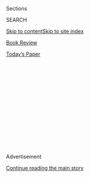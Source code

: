 <div id="app">

<div>

<div>

<div>

<div class="NYTAppHideMasthead css-1q2w90k e1suatyy0">

<div class="section css-ui9rw0 e1suatyy2">

<div class="css-eph4ug er09x8g0">

<div class="css-6n7j50">

</div>

<span class="css-1dv1kvn">Sections</span>

<div class="css-10488qs">

<span class="css-1dv1kvn">SEARCH</span>

</div>

[Skip to content](#site-content)[Skip to site index](#site-index)

</div>

<div id="masthead-section-label" class="css-1wr3we4 eaxe0e00">

[Book
Review](https://www.nytimes.com/section/books/review)

</div>

<div class="css-10698na e1huz5gh0">

</div>

</div>

<div id="masthead-bar-one" class="section hasLinks css-15hmgas e1csuq9d3">

<div class="css-uqyvli e1csuq9d0">

</div>

<div class="css-1uqjmks e1csuq9d1">

</div>

<div class="css-9e9ivx">

[](https://myaccount.nytimes.com/auth/login?response_type=cookie&client_id=vi)

</div>

<div class="css-1bvtpon e1csuq9d2">

[Today’s
Paper](https://www.nytimes.com/section/todayspaper)

</div>

</div>

</div>

</div>

<div data-aria-hidden="false">

<div id="site-content" data-role="main">

<div>

<div class="css-1aor85t" style="opacity:0.000000001;z-index:-1;visibility:hidden">

<div class="css-1hqnpie">

<div class="css-epjblv">

<span class="css-17xtcya">[Book
Review](/section/books/review)</span><span class="css-x15j1o">|</span><span class="css-fwqvlz">A
Native American Coming-of-Age and the Uses of
Enchantment</span>

</div>

<div class="css-k008qs">

<div class="css-1iwv8en">

<span class="css-18z7m18"></span>

<div>

</div>

</div>

<span class="css-1n6z4y">https://nyti.ms/2Xesri1</span>

<div class="css-1705lsu">

<div class="css-4xjgmj">

<div class="css-4skfbu" data-role="toolbar" data-aria-label="Social Media Share buttons, Save button, and Comments Panel with current comment count" data-testid="share-tools">

  - 
  - 
  - 
  - 
    
    <div class="css-6n7j50">
    
    </div>

  - 

</div>

</div>

</div>

</div>

</div>

</div>

<div id="NYT_TOP_BANNER_REGION" class="css-13pd83m">

</div>

<div id="top-wrapper" class="css-1sy8kpn">

<div id="top-slug" class="css-l9onyx">

Advertisement

</div>

[Continue reading the main
story](#after-top)

<div class="ad top-wrapper" style="text-align:center;height:100%;display:block;min-height:250px">

<div id="top" class="place-ad" data-position="top" data-size-key="top">

</div>

</div>

<div id="after-top">

</div>

</div>

<div id="sponsor-wrapper" class="css-1hyfx7x">

<div id="sponsor-slug" class="css-19vbshk">

Supported by

</div>

[Continue reading the main
story](#after-sponsor)

<div id="sponsor" class="ad sponsor-wrapper" style="text-align:center;height:100%;display:block">

</div>

<div id="after-sponsor">

</div>

</div>

[Children’s
Books](/column/childrens-books "Children’s Books")

<div class="css-1vkm6nb ehdk2mb0">

# A Native American Coming-of-Age and the Uses of Enchantment

</div>

<div class="css-79elbk" data-testid="photoviewer-wrapper">

<div class="css-z3e15g" data-testid="photoviewer-wrapper-hidden">

</div>

<div class="css-1a48zt4 ehw59r15" data-testid="photoviewer-children">

![](https://static01.nyt.com/images/2020/08/02/books/02BKS-TREUER-KIDS/02BKS-TREUER-KIDS-articleLarge.jpg?quality=75&auto=webp&disable=upscale)

</div>

</div>

<div class="css-170u9t6">

<div class="css-u7fh8e">

<div class="css-79elbk">

Buy Book<span data-aria-hidden="true">
    ▾</span>

  - [Amazon](https://www.amazon.com/gp/search?index=books&tag=NYTBSREV-20&field-keywords=The+Brave+James+Bird)
  - [Apple
    Books](https://du-gae-books-dot-nyt-du-prd.appspot.com/buy?title=The+Brave&author=James+Bird)
  - [Barnes and
    Noble](https://www.anrdoezrs.net/click-7990613-11819508?url=https%3A%2F%2Fwww.barnesandnoble.com%2Fw%2F%3Fean%3D9781250247759)
  - [Books-A-Million](https://www.anrdoezrs.net/click-7990613-35140?url=https%3A%2F%2Fwww.booksamillion.com%2Fp%2FThe%2BBrave%2FJames%2BBird%2F9781250247759)
  - [Bookshop](https://bookshop.org/a/3546/9781250247759)
  - [Indiebound](https://www.indiebound.org/book/9781250247759?aff=NYT)

</div>

When you purchase an independently reviewed book through our site, we
earn an affiliate commission.

</div>

</div>

<div class="css-xt80pu e12qa4dv0">

<div class="css-18e8msd">

<div class="css-vp77d3 epjyd6m0">

<div class="css-1baulvz">

By <span class="css-1baulvz last-byline" itemprop="name">David
Treuer</span>

</div>

</div>

  - July 31,
    2020

  - 
    
    <div class="css-4xjgmj">
    
    <div class="css-d8bdto" data-role="toolbar" data-aria-label="Social Media Share buttons, Save button, and Comments Panel with current comment count" data-testid="share-tools">
    
      - 
      - 
      - 
      - 
        
        <div class="css-6n7j50">
        
        </div>
    
      - 
    
    </div>
    
    </div>

</div>

</div>

<div class="section meteredContent css-1r7ky0e" name="articleBody" itemprop="articleBody">

<div class="css-1fanzo5 StoryBodyCompanionColumn">

<div class="css-53u6y8">

James Bird’s **THE BRAVE (Feiwel and Friends, 320 pp., $16.99; ages 9 to
12)** is a bighearted book about Collin. Collin has a few problems. The
most pressing is his compulsion to blurt out the number of letters in
the words spoken to him. This leads to bullying and misunderstandings,
and turns a sweet, smart adolescent into a problem child. When the novel
opens, Collin has caused one problem too many for his beleaguered
father, who sends him to live with his Ojibwe mother (whom he’s never
met) on a reservation in Minnesota.

Off he goes on a dive into reservation life and an even deeper dive into
himself. His mother is beautiful and wise. His grandmother (who turns
out to be a ghost/spirit) is also beautiful and wise. His dead half
brother was beautiful and wise (and gay). But most important, he meets
and falls in love with his beautiful and wise neighbor Orenda — really
dying of A.L.S. but convinced she is (spiritually and possibly
literally) turning into a butterfly. With the help of his new family and
the spirits, Collin learns to overcome his problems. The same cannot be
said for the book.

The place where all this happens, Fond du Lac Indian Reservation in
Minnesota, is real, and the larger world in which “The Brave” is set is
our world: airplanes, cars, bullies, math, pets, parents, gravity.
Spirituality and what we could call magic appear as well, apportioned to
the reservation and the Native American characters only. But realistic
or fantastical, fiction must create a ground-floor reality. And the
floor on which this novel is built is shaky.

Every Native American in it — in addition to being beautiful and wise —
is nice, brave and witty. Everything is a lesson. And none of it, to my
ear, is derived from Ojibwe culture or Ojibwe life as it’s actually
lived at Fond du Lac.

</div>

</div>

<div class="css-1fanzo5 StoryBodyCompanionColumn">

<div class="css-53u6y8">

Reservations have long been magic meaning machines for outsiders: dirty
prisons and proof of white perfidy if you’ve got a historical bent;
diminished gardens tended by sage earthkeepers if you’re into folklore;
troubled places where policies fail if you’re into politics. But in
every case reservations are imagined as places apart, in but not of
America, the land that time either rejected or forgot. “The Brave” is no
exception.

At one point, Collin attends a ceremony of sorts. Ushered into a teepee
with a fire in the middle, he is soon joined by four people wearing
robes of different colors and holding matching stones, which they place
in the fire. “The stones sizzle to life, sending gray clouds of smoke
into the teepee. The heat immediately engulfs my body. I’ve never been
to a sauna before, but I imagine this is what it feels like.” This isn’t
how Ojibwe ceremony works. This isn’t even how physics works.

Writers don’t get to make Native American life mean whatever they want
it to mean. They don’t get to do this because Native people have been
erased, silenced and willfully misunderstood for too many years.

It’s especially important that they not do it in fiction for young
people, which may be the only stage of life when most Americans think
about us at all, as our history and present tense is inaccurately and
glancingly taught to them in school.

The world depicted in “The Brave” is not Native American life as I know
it. It’s summer camp, complete with exotic names and faux rituals;
chock-full of crafts, bravery tests and self-discovery.

</div>

</div>

<div class="css-1fanzo5 StoryBodyCompanionColumn">

<div class="css-53u6y8">

I want better books for my Ojibwe/Seneca children to read: books that
add to the stock of available reality, that incorporate our Native lives
in a way that informs those lives and makes them larger. “The Brave”
does none of those things.

</div>

</div>

</div>

<div>

</div>

<div>

</div>

<div>

</div>

<div>

<div id="bottom-wrapper" class="css-1ede5it">

<div id="bottom-slug" class="css-l9onyx">

Advertisement

</div>

[Continue reading the main
story](#after-bottom)

<div id="bottom" class="ad bottom-wrapper" style="text-align:center;height:100%;display:block;min-height:90px">

</div>

<div id="after-bottom">

</div>

</div>

</div>

</div>

</div>

## Site Index

<div>

</div>

## Site Information Navigation

  - [© <span>2020</span> <span>The New York Times
    Company</span>](https://help.nytimes.com/hc/en-us/articles/115014792127-Copyright-notice)

<!-- end list -->

  - [NYTCo](https://www.nytco.com/)
  - [Contact
    Us](https://help.nytimes.com/hc/en-us/articles/115015385887-Contact-Us)
  - [Work with us](https://www.nytco.com/careers/)
  - [Advertise](https://nytmediakit.com/)
  - [T Brand Studio](http://www.tbrandstudio.com/)
  - [Your Ad
    Choices](https://www.nytimes.com/privacy/cookie-policy#how-do-i-manage-trackers)
  - [Privacy](https://www.nytimes.com/privacy)
  - [Terms of
    Service](https://help.nytimes.com/hc/en-us/articles/115014893428-Terms-of-service)
  - [Terms of
    Sale](https://help.nytimes.com/hc/en-us/articles/115014893968-Terms-of-sale)
  - [Site
    Map](https://spiderbites.nytimes.com)
  - [Help](https://help.nytimes.com/hc/en-us)
  - [Subscriptions](https://www.nytimes.com/subscription?campaignId=37WXW)

</div>

</div>

</div>

</div>
